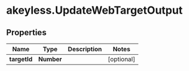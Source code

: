 # akeyless.UpdateWebTargetOutput

## Properties

Name | Type | Description | Notes
------------ | ------------- | ------------- | -------------
**targetId** | **Number** |  | [optional] 


